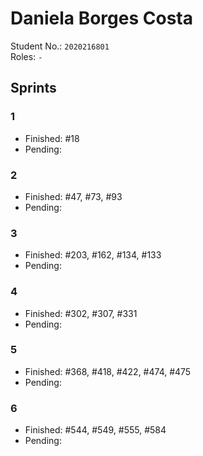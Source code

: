 # Daniela Borges Costa

Student No.: `2020216801`  
Roles: `-`

## Sprints

### 1

* Finished: #18
* Pending:

### 2

* Finished: #47, #73, #93
* Pending:

### 3

* Finished: #203, #162, #134, #133
* Pending:

### 4

* Finished: #302, #307, #331
* Pending:

### 5

* Finished: #368, #418, #422, #474, #475
* Pending:

### 6

* Finished: #544, #549, #555, #584
* Pending:
